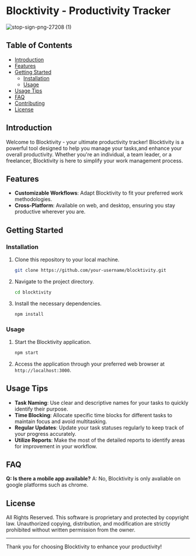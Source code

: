# Blocktivity - Productivity Tracker

![stop-sign-png-27208 (1)](https://github.com/ANGELCJR/silver-tribbleAC/assets/79959345/9ac949fa-d26b-495c-9768-6de4b3f4aa7a)

## Table of Contents

- [Introduction](#introduction)
- [Features](#features)
- [Getting Started](#getting-started)
  - [Installation](#installation)
  - [Usage](#usage)
- [Usage Tips](#usage-tips)
- [FAQ](#faq)
- [Contributing](#contributing)
- [License](#license)

## Introduction

Welcome to Blocktivity - your ultimate productivity tracker! Blocktivity is a powerful tool designed to help you manage your tasks,and enhance your overall productivity. Whether you're an individual, a team leader, or a freelancer, Blocktivity is here to simplify your work management process.

## Features

- **Customizable Workflows**: Adapt Blocktivity to fit your preferred work methodologies.
- **Cross-Platform**: Available on web, and desktop, ensuring you stay productive wherever you are.

## Getting Started

### Installation

1. Clone this repository to your local machine.
   ```bash
   git clone https://github.com/your-username/blocktivity.git
   ```

2. Navigate to the project directory.
   ```bash
   cd blocktivity
   ```

3. Install the necessary dependencies.
   ```bash
   npm install
   ```

### Usage

1. Start the Blocktivity application.
   ```bash
   npm start
   ```

2. Access the application through your preferred web browser at `http://localhost:3000`.

## Usage Tips

- **Task Naming**: Use clear and descriptive names for your tasks to quickly identify their purpose.
- **Time Blocking**: Allocate specific time blocks for different tasks to maintain focus and avoid multitasking.
- **Regular Updates**: Update your task statuses regularly to keep track of your progress accurately.
- **Utilize Reports**: Make the most of the detailed reports to identify areas for improvement in your workflow.

## FAQ

**Q: Is there a mobile app available?**
A: No, Blocktivity is only avaliable on google platforms such as chrome.


## License

All Rights Reserved. This software is proprietary and protected by copyright law. Unauthorized copying, distribution, and modification are strictly prohibited without written permission from the owner.

---

Thank you for choosing Blocktivity to enhance your productivity! 
